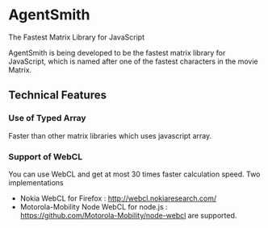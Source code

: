 # AgentSmith
The Fastest Matrix Library for JavaScript

AgentSmith is being developed to be the fastest matrix library for JavaScript, which is named after one of the fastest characters in the movie Matrix.

## Technical Features
### Use of Typed Array
Faster than other matrix libraries which uses javascript array.
### Support of WebCL
You can use WebCL and get at most 30 times faster calculation speed.
Two implementations
- Nokia WebCL for Firefox : http://webcl.nokiaresearch.com/
- Motorola-Mobility Node WebCL for node.js : https://github.com/Motorola-Mobility/node-webcl
are supported.
